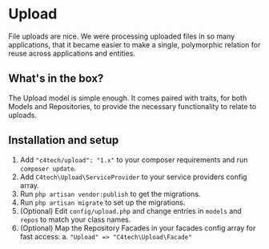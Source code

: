 # Upload

File uploads are nice. We were processing uploaded files in so many
applications, that it became easier to make a single, polymorphic relation for
reuse across applications and entities.


## What's in the box?

The Upload model is simple enough. It comes paired with traits, for both Models
and Repositories, to provide the necessary functionality to relate to uploads.


## Installation and setup

1. Add `"c4tech/upload": "1.x"` to your composer requirements and run `composer update`.
2. Add `C4tech\Upload\ServiceProvider` to your service providers config array.
3. Run `php artisan vendor:publish` to get the migrations.
4. Run `php artisan migrate` to set up the migrations.
5. (Optional) Edit `config/upload.php` and change entries in `models` and `repos` to match your class names.
5. (Optional) Map the Repository Facades in your facades config array for fast access:
    a. `"Upload" => "C4tech\Upload\Facade"`
